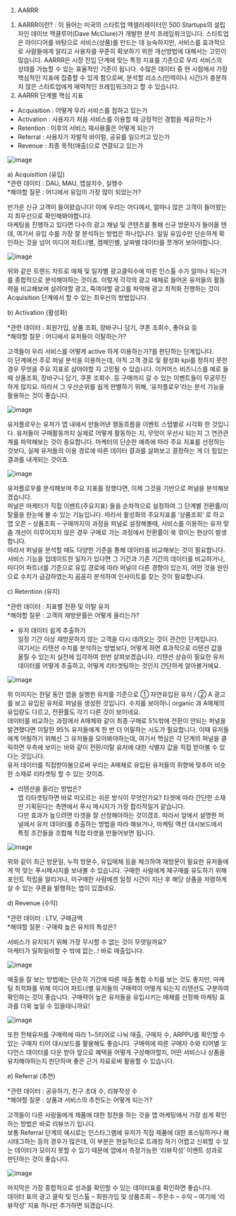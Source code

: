 1. AARRR

1) AARRR이란? : 이 용어는 미국의 스타트업 엑셀러레이터인 500 Startups의 설립자인 데이브 맥클루어(Dave McClure)가 개발한 분석 프레임워크입니다. 스타트업은 아이디어를 바탕으로 서비스(상품)를 만드는 데 능숙하지만, 서비스를 효과적으로 사람들에게 알리고 사용자를 꾸준히 확보하기 위한 개선방법에 대해서는 고민이 많습니다. AARRR은 시장 진입 단계에 맞는 특정 지표를 기준으로 우리 서비스의 상태를 가늠할 수 있는 효율적인 기준이 됩니다. 수많은 데이터 중 현 시점에서 가장 핵심적인 지표에 집중할 수 있게 함으로써, 분석할 리소스(인력이나 시간)가 충분하지 않은 스타트업에게 매력적인 프레임워크라고 할 수 있습니다.
2) AARRR 단계별 핵심 지표
- Acquisition : 어떻게 우리 서비스를 접하고 있는가
- Activation : 사용자가 처음 서비스를 이용할 때 긍정적인 경험을 제공하는가
- Retention : 이후의 서비스 재사용률은 어떻게 되는가
- Referral : 사용자가 자발적 바이럴, 공유를 일으키고 있는가
- Revenue : 최종 목적(매출)으로 연결되고 있는가
  
![image](https://github.com/ellieso/sqldatacamp/assets/83899219/e79148db-4e14-4722-a204-4e238bbbe8e2)

 a) Acquisition (유입)  
*관련 데이터 : DAU, MAU, 앱설치수, 실행수  
*해야할 질문 : 어디에서 유입이 가장 많이 되었는가?  

반가운 신규 고객이 들어왔습니다!  이에 우리는 어디에서, 얼마나 많은 고객이 들어왔는지 최우선으로 확인해봐야합니다.   
마케팅을 진행하고 있다면 다수의 광고 채널 및 콘텐츠를 통해 신규 방문자가 들어올 텐데, 여기서 유입 수를 가장 잘 분석하는 방법은 하나입니다. 일일 유입수만 단순하게 확인하는 것을 넘어 미디어 파트너별, 캠페인별, 날짜별 데이터를 쪼개어 보아야합니다.   

![image](https://github.com/ellieso/sqldatacamp/assets/83899219/4eb03b0d-1140-4eea-b4f6-ba072be7160d)

위와 같은 트렌드 차트로 매체 및 일자별 광고클릭수에 따른 인스톨 수가 얼마나 되는가를 종합적으로 분석해야하는 것이죠. 이렇게 각각의 광고 매체로 들어온 유저들의 활동력을 비교해보며 살려야할 광고, 죽여야할 광고를 파악해 광고 최적화 진행하는 것이 Acquisition 단계에서 할 수 있는 최우선의 방법입니다. 

b) Activation (활성화)  

*관련 데이터 : 회원가입, 상품 조회, 장바구니 담기, 쿠폰 조회수, 좋아요 등  
*해야할 질문 : 어디에서 유저들이 이탈하는가?  

고객들이 우리 서비스를 어떻게 active 하게 이용하는가?를 판단하는 단계입니다.  
이 단계에선 주로 퍼널 분석을 이용하는데, 아직 고객 경로 및 활성화 kpi를 정하지 못한 경우 무엇을 주요 지표로 삼아야할 지 고민될 수 있습니다. 이커머스 비즈니스를 예로 들 때 상품조회, 장바구니 담기, 쿠폰 조회수..등 구매까지 갈 수 있는 이벤트들이 무궁무진하게 많지요. 따라서 그 우선순위를 쉽게 판별하기 위해, ‘유저플로우’라는 분석 기능을 활용하는 것이 좋습니다.   

![image](https://github.com/ellieso/sqldatacamp/assets/83899219/cba0b585-d864-4511-870f-4e39a360a8d8)

유저플로우는 유저가 앱 내에서 만들어낸 행동흐름을 이벤트 스텝별로 시각화 한 것입니다. 유저들이 구매활동까지 실제로 어떻게 활동하는 지, 무엇이 우선시 되는지 그 연관관계를 파악해보는 것이 중요합니다. 마케터의 단순한 예측에 따라 주요 지표를 선정하는 것보다, 실제 유저들의 이용 경로에 따른 데이터 결과를 살펴보고 결정하는 게 더 힘있는 결과를 내게되는 것이죠.   

![image](https://github.com/ellieso/sqldatacamp/assets/83899219/b1afcbf3-0b86-441e-a43a-f3c14fe8c14a)

유저플로우를 분석해보며 주요 지표를 정했다면, 이제 그것을 기반으로 퍼널을 분석해보겠습니다.  
퍼널은 마케터가 직접 이벤트(주요지표) 들을 순차적으로 설정하여 그 단계별 전환률/이탈률을 한눈에 볼 수 있는 기능입니다. 따라서 활성화의 주요지표를 ‘상품조회’ 로 하고 앱 오픈 – 상품조회 – 구매까지의 과정을 퍼널로 설정해볼때, 서비스를 이용하는 유저 맞춤 개선이 이루어지지 않은 경우 구매로 가는 과정에서 전환률이 쑥 깎이는 현상이 발생합니다.   
따라서 퍼널을 분석할 때도 다양한 기준을 통해 데이터를 비교해보는 것이 필요합니다. 서비스 기능을 업데이트한 일자가 있다면 그 기간과 기존 기간의 데이터를 비교하거나, 미디어 파트너를 기준으로 유입 경로에 따라 퍼널이 다른 경향이 있는지, 어떤 것을 원인으로 수치가 급감하였는지 꼼꼼히 분석하여 인사이트를 찾는 것이 필요합니다.   

c) Retention (유지)  

*관련 데이터 : 지표별 전환 및 이탈 유저  
*해야할 질문 : 고객의 재방문률은 어떻게 올리는가?   

- 유저 데이터 쉽게 추출하기  
일정 기간 이상 재방문하지 않는 고객을 다시 데려오는 것이 관건인 단계입니다.   
여기서는 리텐션 수치를 분석하는 방법보다, 어떻게 하면 효과적으로 리텐션 값을 올릴 수 있는지 실전에 입각하여 한번 살펴보겠습니다. 리텐션 상승이 필요한 유저 데이터를 어떻게 추출하고, 어떻게 리타겟팅하는 것인지 간단하게 알아볼거에요.  

![image](https://github.com/ellieso/sqldatacamp/assets/83899219/03247a66-0eb9-4b70-9520-a0542c4e72b9)

위 이미지는 한달 동안 앱을 실행한 유저를 기준으로 ① 자연유입된 유저 / ② A 광고를 보고 유입된 유저로 퍼널을 생성한 것입니다. 수치를 보아하니 organic 과 A매체의 유입량도 다르고, 전환률도 각기 다른 것이 보이네요.   
데이터를 비교하는 과정에서 A매체와 같이 최종 구매로 5%밖에 전환이 안되는 퍼널을 발견했다면 이탈한 95% 유저들에게 한 번 더 어필하는 시도가 필요합니다. 이때 유저들에게 어필하기 위해선 그 유저들을 모아봐야하는데, 여기서 핵심은 각 단계의 퍼널을 클릭하면 우측에 보이는 바와 같이 전환/이탈 유저에 대한 식별자 값을 직접 받아볼 수 있다는 것입니다.   
유저 데이터를 직접받아봄으로써 우리는 A매체로 유입된 유저들의 취향에 맞추어 비슷한 소재로 리타겟팅 할 수 있는 것이죠.   

- 리텐션을 올리는 방법은?  
앱 리타겟팅하면 바로 떠오르는 쉬운 방식이 무엇인가요? 타겟에 따라 간단한 소재만 기획된다는 측면에서 푸시 메시지가 가장 합리적일거 같습니다.   
다만 효과가 높으려면 타겟을 잘 선정해야하는 것이겠죠. 따라서 앞에서 설명한 퍼널에서 유저 데이터를 추출하는 방법을 따라 해보거나, 마케팅 액션 대시보드에서 특정 조건들을 조합해 직접 타겟을 만들어보면 됩니다.  

![image](https://github.com/ellieso/sqldatacamp/assets/83899219/4bdff46a-6bac-4d2b-89cd-a0417c86ae59)

위와 같이 최근 방문일, 누적 방문수, 유입매체 등을 체크하여 재방문이 필요한 유저들에게 딱 맞는 푸시메시지를 보내볼 수 있습니다. 구매한 사람에게 재구매를 유도하기 위해 포인트 적립을 알리거나, 미구매한 사람에겐 일정 시간이 지난 후 해당 상품을 저렴하게 살 수 있는 쿠폰을 발행하는 법이 있겠네요.  

d) Revenue (수익)   

*관련 데이터 : LTV, 구매금액  
*해야할 질문 : 구매력 높은 유저의 특성은?  

서비스가 유지되기 위해 가장 무시할 수 없는 것이 무엇일까요?   
마케터가 일희일비할 수 밖에 없는..! 바로 매출입니다.   

![image](https://github.com/ellieso/sqldatacamp/assets/83899219/0cf40adc-994b-4d53-887b-06766d5d4786)

매출을 잘 보는 방법에는 단순히 기간에 따른 매출 통합 수치를 보는 것도 좋지만, 마케팅 최적화를 위해 미디어 파트너별 유저들의 구매력이 어떻게 되는지 리텐션도 구분하여 확인하는 것이 좋습니다. 구매력이 높은 유저들을 유입시키는 매체를 선정해 마케팅 효과를 더욱 높일 수 있을테니까요!   

![image](https://github.com/ellieso/sqldatacamp/assets/83899219/7f3b4bb0-cb4a-46cf-8c98-12ea48286950)

또한 전체유저를 구매력에 따라 1~5티어로 나눠 매출, 구매자 수, ARPPU를 확인할 수 있는 구매자 티어 대시보드를 활용해도 좋습니다. 구매력에 따른 구매자 수와 티어별 오디언스 데이터를 다운 받아 앞으로 혜택을 어떻게 구성해야할지, 어떤 서비스나 상품을 유치해야하는지 판단하며 좋은 근거 자료로써 활용할 수 있습니다.  

e) Referral (추천)

*관련 데이터 : 공유하기, 친구 초대 수, 리뷰작성 수  
*해야할 질문 : 상품과 서비스의 추천도는 어떻게 되는가?  

고객들이 다른 사람들에게 제품에 대한 칭찬을 하는 것을 앱 마케팅에서 가장 쉽게 확인하는 방법은 바로 리뷰쓰기 입니다.   
보통 Referral 단계의 예시로는 인스타그램에 유저가 직접 제품에 대한 포스팅하거나 해시태그하는 등의 경우가 많은데, 이 부분은 현실적으로 트래킹 하기 어렵고 신뢰할 수 있는 데이터가 모이지 못할 수 있기 때문에 앱에서 측정가능한 ‘리뷰작성’ 이벤트 성과로 판단하는 것이 좋습니다.   

![image](https://github.com/ellieso/sqldatacamp/assets/83899219/19faa382-8a6a-4b83-8f26-62d5e239ba48)

마지막은 가장 종합적으로 성과를 확인할 수 있는 데이터표를 확인하면 좋습니다.   
데이터 표의 광고 클릭 및 인스톨 – 회원가입 및 상품조회 – 주문수 – 수익 – 여기에 ‘리뷰작성’ 지표 하나만 추가하면 되겠습니다.   

